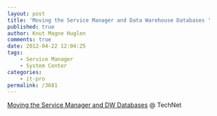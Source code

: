 ```yaml
---
layout: post
title: 'Moving the Service Manager and Data Warehouse Databases '
published: true
author: Knut Magne Huglen
comments: true
date: 2012-04-22 12:04:25
tags:
    - Service Manager
    - System Center
categories:
    - it-pro
permalink: /3681
---
```

[Moving the Service Manager and DW Databases][1] @ TechNet

[1]: http://blogs.technet.com/b/servicemanager/archive/2012/04/22/moving-the-service-manager-and-dw-databases.aspx